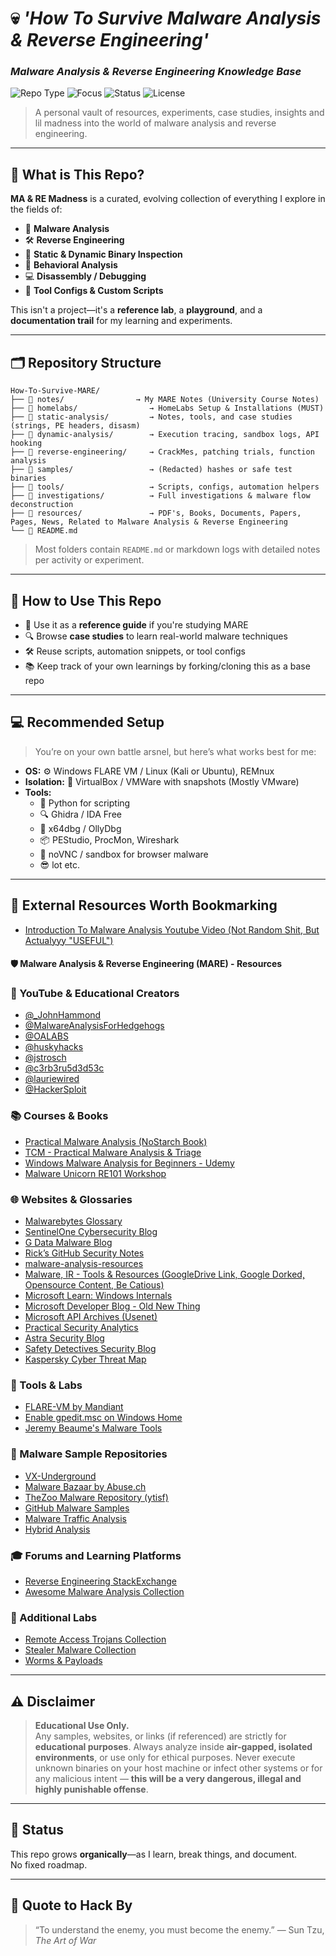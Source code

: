 # 💀 *'How To Survive Malware Analysis & Reverse Engineering'* 
### *Malware Analysis & Reverse Engineering Knowledge Base*

![Repo Type](https://img.shields.io/badge/type-personal%20knowledge%20base-blueviolet)
![Focus](https://img.shields.io/badge/focus-malware%20%26%20reverse%20engineering-red)
![Status](https://img.shields.io/badge/status-evolving-brightgreen)
![License](https://img.shields.io/badge/license-educational-lightgrey)

> A personal vault of resources, experiments, case studies, insights and lil madness into the world of malware analysis and reverse engineering.

---

## 🧬 What is This Repo?

**MA & RE Madness** is a curated, evolving collection of everything I explore in the fields of:

- 🦠 **Malware Analysis**
- 🛠️ **Reverse Engineering**
- 🔬 **Static & Dynamic Binary Inspection**
- 🧪 **Behavioral Analysis**
- 💻 **Disassembly / Debugging**
- 🧰 **Tool Configs & Custom Scripts**

This isn't a project—it's a **reference lab**, a **playground**, and a **documentation trail** for my learning and experiments.

---

## 🗂️ Repository Structure

```
How-To-Survive-MARE/
├── 📁 notes/                → My MARE Notes (University Course Notes)
├── 📁 homelabs/                → HomeLabs Setup & Installations (MUST)
├── 📁 static-analysis/         → Notes, tools, and case studies (strings, PE headers, disasm)
├── 📁 dynamic-analysis/        → Execution tracing, sandbox logs, API hooking
├── 📁 reverse-engineering/     → CrackMes, patching trials, function analysis
├── 📁 samples/                 → (Redacted) hashes or safe test binaries
├── 📁 tools/                   → Scripts, configs, automation helpers
├── 📁 investigations/          → Full investigations & malware flow deconstruction
├── 📁 resources/               → PDF's, Books, Documents, Papers, Pages, News, Related to Malware Analysis & Reverse Engineering
└── 📄 README.md
```

> Most folders contain `README.md` or markdown logs with detailed notes per activity or experiment.

---

## 🧪 How to Use This Repo

- 🧠 Use it as a **reference guide** if you're studying MARE
- 🔍 Browse **case studies** to learn real-world malware techniques
- 🛠️ Reuse scripts, automation snippets, or tool configs
- 📚 Keep track of your own learnings by forking/cloning this as a base repo

---

## 💻 Recommended Setup

> You’re on your own battle arsnel, but here’s what works best for me:

- **OS:** ⚙️ Windows FLARE VM / Linux (Kali or Ubuntu), REMnux
- **Isolation:** 🧱 VirtualBox / VMWare with snapshots (Mostly VMware)
- **Tools:**
  - 🐍 Python for scripting  
  - 🔍 Ghidra / IDA Free  
  - 🧬 x64dbg / OllyDbg  
  - 📦 PEStudio, ProcMon, Wireshark  
  - 📜 noVNC / sandbox for browser malware
  - 😎 lot etc.

---

## 🔗 External Resources Worth Bookmarking

- [Introduction To Malware Analysis Youtube Video (Not Random Shit, But Actualyyy "USEFUL")](https://youtu.be/-cIxKeJp4xo?si=w2a1l3mVJXOHeRYR)

#### 🛡️ Malware Analysis & Reverse Engineering (MARE) - Resources

### 🔴 YouTube & Educational Creators

- [@_JohnHammond](https://www.youtube.com/@_JohnHammond)
- [@MalwareAnalysisForHedgehogs](https://www.youtube.com/@MalwareAnalysisForHedgehogs)
- [@OALABS](https://www.youtube.com/@OALABS)
- [@huskyhacks](https://www.youtube.com/@huskyhacks)
- [@jstrosch](https://www.youtube.com/@jstrosch)
- [@c3rb3ru5d3d53c](https://www.youtube.com/@c3rb3ru5d3d53c)
- [@lauriewired](https://www.youtube.com/@lauriewired)
- [@HackerSploit](https://www.youtube.com/@HackerSploit)

### 📚 Courses & Books

- [Practical Malware Analysis (NoStarch Book)](https://nostarch.com/malware)
- [TCM - Practical Malware Analysis & Triage](https://academy.tcm-sec.com/p/practical-malware-analysis)
- [Windows Malware Analysis for Beginners - Udemy](https://www.udemy.com/course/windows-malware-analysis-for-beginners/)
- [Malware Unicorn RE101 Workshop](https://malwareunicorn.org/workshops/re101.html)

### 🌐 Websites & Glossaries

- [Malwarebytes Glossary](https://www.malwarebytes.com/glossary)
- [SentinelOne Cybersecurity Blog](https://www.sentinelone.com/cybersecurity/)
- [G Data Malware Blog](https://www.gdatasoftware.com/blog/malware)
- [Rick’s GitHub Security Notes](https://0xrick.github.io/)
- [malware-analysis-resources](https://github.com/fwosar/malware-analysis-resources)
- [Malware, IR - Tools & Resources (GoogleDrive Link, Google Dorked, Opensource Content, Be Catious)](https://docs.google.com/spreadsheets/u/0/d/13wBzwmfAoEBPUgcYM4CgSoj--xLicPz777IQ6iSUlNk/htmlview)
- [Microsoft Learn: Windows Internals](https://learn.microsoft.com/en-us/windows/)
- [Microsoft Developer Blog - Old New Thing](https://devblogs.microsoft.com/oldnewthing/)
- [Microsoft API Archives (Usenet)](https://microsoft.public.vb.winapi.narkive.com/5GVk3E7j/relocation-reloc-section-in-win32-pe-exe)
- [Practical Security Analytics](https://practicalsecurityanalytics.com/)
- [Astra Security Blog](https://www.getastra.com/blog/security-audit/)
- [Safety Detectives Security Blog](https://www.safetydetectives.com/blog/)
- [Kaspersky Cyber Threat Map](https://cybermap.kaspersky.com/)

### 🧰 Tools & Labs

- [FLARE-VM by Mandiant](https://github.com/mandiant/flare-vm)
- [Enable gpedit.msc on Windows Home](https://www.itechtics.com/enable-gpedit-windows-10-home/)
- [Jeremy Beaume's Malware Tools](https://github.com/jeremybeaume/tools)

### 💚 Malware Sample Repositories

- [VX-Underground](https://vx-underground.org/)
- [Malware Bazaar by Abuse.ch](https://bazaar.abuse.ch/)
- [TheZoo Malware Repository (ytisf)](https://github.com/ytisf/theZoo/tree/master/malwares)
- [GitHub Malware Samples](https://github.com/topics/malware-samples)
- [Malware Traffic Analysis](https://www.malware-traffic-analysis.net/)
- [Hybrid Analysis](https://www.hybrid-analysis.com/)

### 🎓 Forums and Learning Platforms

- [Reverse Engineering StackExchange](https://reverseengineering.stackexchange.com/)
- [Awesome Malware Analysis Collection](https://github.com/rshipp/awesome-malware-analysis)

### 🧪 Additional Labs

- [Remote Access Trojans Collection](https://github.com/Ephrimgnanam/Cute-RATs)
- [Stealer Malware Collection](https://github.com/Ephrimgnanam/Cute-Stealers)
- [Worms & Payloads](https://github.com/Ephrimgnanam/Worms)

---

## ⚠️ Disclaimer

> **Educational Use Only.**  
> Any samples, websites, or links (if referenced) are strictly for **educational purposes**. Always analyze inside **air-gapped, isolated environments**, or use only for ethical purposes. Never execute unknown binaries on your host machine or infect other systems or for any malicious intent — **this will be a very  dangerous, illegal and highly punishable offense**.

---

## 📌 Status

This repo grows **organically**—as I learn, break things, and document.  
No fixed roadmap.

---

## 🧠 Quote to Hack By

> “To understand the enemy, you must become the enemy.” — Sun Tzu, *The Art of War*
